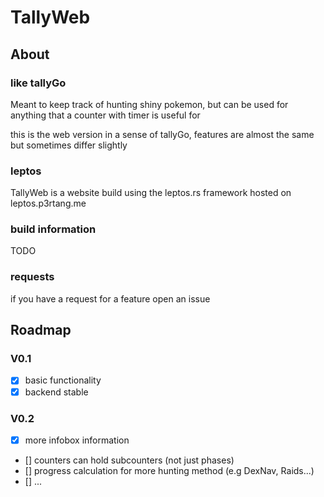 # TallyWeb

## About
### like tallyGo
Meant to keep track of hunting shiny pokemon,
but can be used for anything that a counter with timer is useful for

this is the web version in a sense of tallyGo,
features are almost the same but sometimes differ slightly

### leptos
TallyWeb is a website build using the leptos.rs framework
hosted on leptos.p3rtang.me

### build information
TODO

### requests
if you have a request for a feature open an issue

## Roadmap
### V0.1
- [x] basic functionality
- [x] backend stable

### V0.2
- [x] more infobox information
- [] counters can hold subcounters (not just phases)
- [] progress calculation for more hunting method (e.g DexNav, Raids...)
- [] ...

